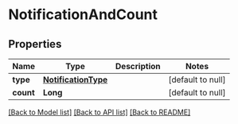 # NotificationAndCount
## Properties

| Name | Type | Description | Notes |
|------------ | ------------- | ------------- | -------------|
| **type** | [**NotificationType**](NotificationType.md) |  | [default to null] |
| **count** | **Long** |  | [default to null] |

[[Back to Model list]](../README.md#documentation-for-models) [[Back to API list]](../README.md#documentation-for-api-endpoints) [[Back to README]](../README.md)

